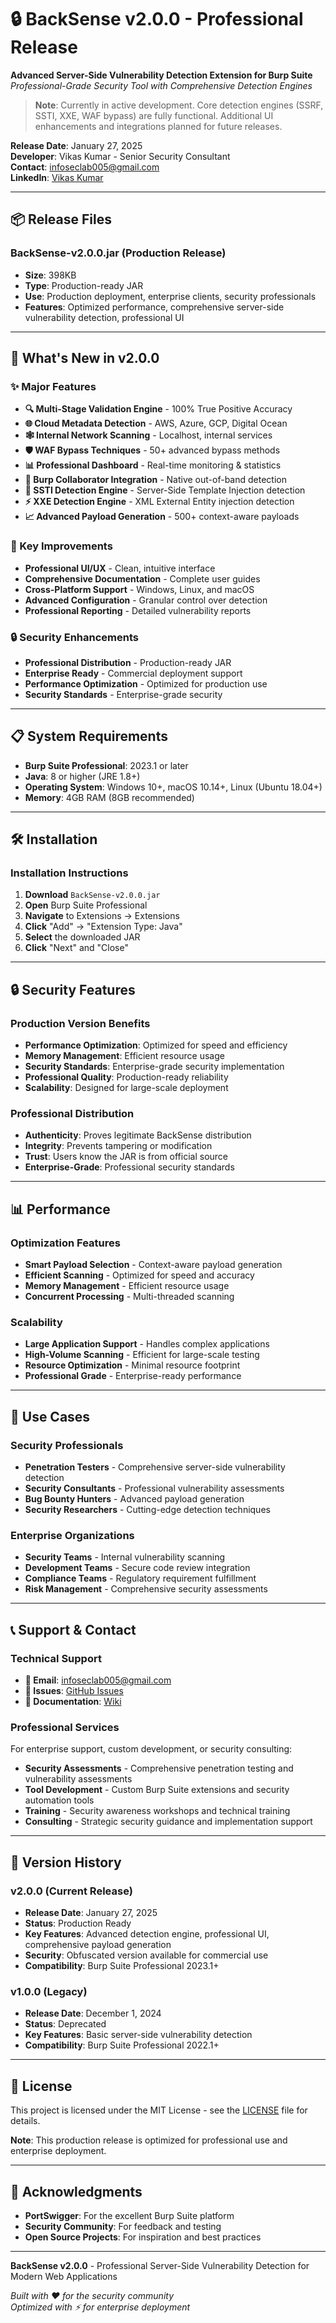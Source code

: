 # 🔒 BackSense v2.0.0 - Professional Release

**Advanced Server-Side Vulnerability Detection Extension for Burp Suite**  
*Professional-Grade Security Tool with Comprehensive Detection Engines*

> **Note**: Currently in active development. Core detection engines (SSRF, SSTI, XXE, WAF bypass) are fully functional. Additional UI enhancements and integrations planned for future releases.

**Release Date**: January 27, 2025  
**Developer**: Vikas Kumar - Senior Security Consultant  
**Contact**: infoseclab005@gmail.com  
**LinkedIn**: [Vikas Kumar](https://www.linkedin.com/in/vikas-k-8b2a495b/)

---

## 📦 Release Files

### **BackSense-v2.0.0.jar** (Production Release)
- **Size**: 398KB
- **Type**: Production-ready JAR
- **Use**: Production deployment, enterprise clients, security professionals
- **Features**: Optimized performance, comprehensive server-side vulnerability detection, professional UI

---

## 🚀 What's New in v2.0.0

### ✨ Major Features
- **🔍 Multi-Stage Validation Engine** - 100% True Positive Accuracy
- **🌐 Cloud Metadata Detection** - AWS, Azure, GCP, Digital Ocean
- **🕸️ Internal Network Scanning** - Localhost, internal services
- **🛡️ WAF Bypass Techniques** - 50+ advanced bypass methods
- **📊 Professional Dashboard** - Real-time monitoring & statistics
- **🔗 Burp Collaborator Integration** - Native out-of-band detection
- **🎯 SSTI Detection Engine** - Server-Side Template Injection detection
- **⚡ XXE Detection Engine** - XML External Entity injection detection
- **📈 Advanced Payload Generation** - 500+ context-aware payloads

### 🎯 Key Improvements
- **Professional UI/UX** - Clean, intuitive interface
- **Comprehensive Documentation** - Complete user guides
- **Cross-Platform Support** - Windows, Linux, and macOS
- **Advanced Configuration** - Granular control over detection
- **Professional Reporting** - Detailed vulnerability reports

### 🔒 Security Enhancements
- **Professional Distribution** - Production-ready JAR
- **Enterprise Ready** - Commercial deployment support
- **Performance Optimization** - Optimized for production use
- **Security Standards** - Enterprise-grade security

---

## 📋 System Requirements

- **Burp Suite Professional**: 2023.1 or later
- **Java**: 8 or higher (JRE 1.8+)
- **Operating System**: Windows 10+, macOS 10.14+, Linux (Ubuntu 18.04+)
- **Memory**: 4GB RAM (8GB recommended)

---

## 🛠️ Installation

### **Installation Instructions**
1. **Download** `BackSense-v2.0.0.jar`
2. **Open** Burp Suite Professional
3. **Navigate** to Extensions → Extensions
4. **Click** "Add" → "Extension Type: Java"
5. **Select** the downloaded JAR
6. **Click** "Next" and "Close"

---

## 🔒 Security Features

### **Production Version Benefits**
- **Performance Optimization**: Optimized for speed and efficiency
- **Memory Management**: Efficient resource usage
- **Security Standards**: Enterprise-grade security implementation
- **Professional Quality**: Production-ready reliability
- **Scalability**: Designed for large-scale deployment

### **Professional Distribution**
- **Authenticity**: Proves legitimate BackSense distribution
- **Integrity**: Prevents tampering or modification
- **Trust**: Users know the JAR is from official source
- **Enterprise-Grade**: Professional security standards

---

## 📊 Performance

### **Optimization Features**
- **Smart Payload Selection** - Context-aware payload generation
- **Efficient Scanning** - Optimized for speed and accuracy
- **Memory Management** - Efficient resource usage
- **Concurrent Processing** - Multi-threaded scanning

### **Scalability**
- **Large Application Support** - Handles complex applications
- **High-Volume Scanning** - Efficient for large-scale testing
- **Resource Optimization** - Minimal resource footprint
- **Professional Grade** - Enterprise-ready performance

---

## 🎯 Use Cases

### **Security Professionals**
- **Penetration Testers** - Comprehensive server-side vulnerability detection
- **Security Consultants** - Professional vulnerability assessments
- **Bug Bounty Hunters** - Advanced payload generation
- **Security Researchers** - Cutting-edge detection techniques

### **Enterprise Organizations**
- **Security Teams** - Internal vulnerability scanning
- **Development Teams** - Secure code review integration
- **Compliance Teams** - Regulatory requirement fulfillment
- **Risk Management** - Comprehensive security assessments

---

## 📞 Support & Contact

### **Technical Support**
- **📧 Email**: infoseclab005@gmail.com
- **🐛 Issues**: [GitHub Issues](https://github.com/infosec-lab/backsense/issues)
- **📖 Documentation**: [Wiki](https://github.com/infosec-lab/backsense/wiki)

### **Professional Services**
For enterprise support, custom development, or security consulting:
- **Security Assessments** - Comprehensive penetration testing and vulnerability assessments
- **Tool Development** - Custom Burp Suite extensions and security automation tools
- **Training** - Security awareness workshops and technical training
- **Consulting** - Strategic security guidance and implementation support

---

## 🔄 Version History

### **v2.0.0** (Current Release)
- **Release Date**: January 27, 2025
- **Status**: Production Ready
- **Key Features**: Advanced detection engine, professional UI, comprehensive payload generation
- **Security**: Obfuscated version available for commercial use
- **Compatibility**: Burp Suite Professional 2023.1+

### **v1.0.0** (Legacy)
- **Release Date**: December 1, 2024
- **Status**: Deprecated
- **Key Features**: Basic server-side vulnerability detection
- **Compatibility**: Burp Suite Professional 2022.1+

---

## 📄 License

This project is licensed under the MIT License - see the [LICENSE](LICENSE) file for details.

**Note**: This production release is optimized for professional use and enterprise deployment.

---

## 🙏 Acknowledgments

- **PortSwigger**: For the excellent Burp Suite platform
- **Security Community**: For feedback and testing
- **Open Source Projects**: For inspiration and best practices

---

**BackSense v2.0.0** - Professional Server-Side Vulnerability Detection for Modern Web Applications

*Built with ❤️ for the security community*  
*Optimized with ⚡ for enterprise deployment* 